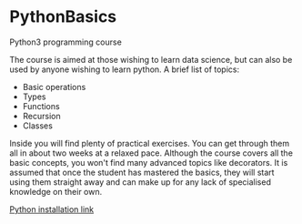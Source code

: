 # PythonBasics
Python3 programming course

The course is aimed at those wishing to learn data science, but can also be used by anyone wishing to learn python. A brief list of topics:

- Basic operations
- Types
- Functions
- Recursion
- Classes

Inside you will find plenty of practical exercises.
You can get through them all in about two weeks at a relaxed pace.
Although the course covers all the basic concepts, you won't find many advanced topics like decorators.
It is assumed that once the student has mastered the basics, they will start using them straight away and can make up for any lack of specialised knowledge on their own.

[Python installation link](https://docs.anaconda.com/anaconda/install/)
